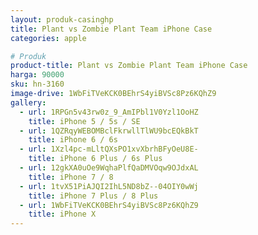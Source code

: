 ```yaml
---
layout: produk-casinghp
title: Plant vs Zombie Plant Team iPhone Case
categories: apple

# Produk
product-title: Plant vs Zombie Plant Team iPhone Case
harga: 90000
sku: hn-3160
image-drive: 1WbFiTVeKCK0BEhrS4yiBVSc8Pz6KQhZ9
gallery:
  - url: 1RPGn5v43rw0z_9_AmIPbl1V0Yzl1OoHZ
    title: iPhone 5 / 5s / SE
  - url: 1QZRqyWEBOMBclFkrwllTlWU9bcEQkBkT
    title: iPhone 6 / 6s
  - url: 1Xzl4pc-mLltQXsPO1xvXbrhBFyOeU8E-
    title: iPhone 6 Plus / 6s Plus
  - url: 12gkXA0uOe9WqhaPlfQaDMVOqw9OJdxAL
    title: iPhone 7 / 8
  - url: 1tvX51PiAJQI2IhL5ND8bZ--04OIY0wWj
    title: iPhone 7 Plus / 8 Plus
  - url: 1WbFiTVeKCK0BEhrS4yiBVSc8Pz6KQhZ9
    title: iPhone X
---
```

